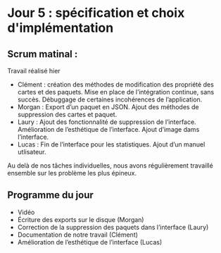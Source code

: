 # Jour 5 : spécification et choix d'implémentation

## Scrum matinal : 

Travail réalisé hier

- Clément : création des méthodes de modification des propriété des cartes et des paquets.  Mise en place de l’intégration continue, sans succès. Débuggage de certaines incohérences de l’application.
- Morgan : Export d’un paquet en JSON. Ajout des méthodes de suppression des cartes et paquet.
- Laury : Ajout des fonctionnalité de suppression de l’interface. Amélioration de l’esthétique de l’interface. Ajout d’image dams l’interface.
- Lucas : Fin de l’interface pour les statistiques. Ajout d’un manuel utlisateur.

Au delà de nos tâches individuelles, nous avons régulièrement travaillé ensemble sur les problème les plus épineux.

## Programme du jour

- Vidéo
- Écriture des exports sur le disque (Morgan)
- Correction de la suppression des paquets dans l’interface (Laury)
- Documentation de notre travail (Clément)
- Amélioration de l’esthétique de l’interface (Lucas)

